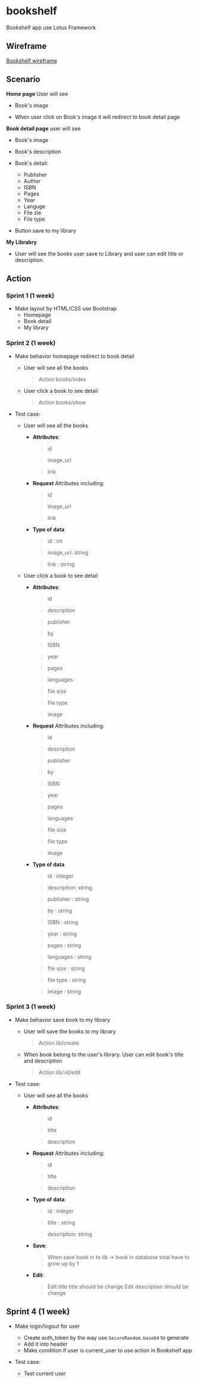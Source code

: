 # bookshelf
Bookshelf app use Lotus Framework

## Wireframe

[Bookshelf wireframe](https://invis.io/AE4CBIJDG)

## Scenario

**Home page** User will see

* Book's image

* When user click on Book's image it will redirect to book detail page

**Book detail page** user will see

* Book's image

* Book's description

* Book's detail:
  * Publisher
  * Author
  * ISBN
  * Pages
  * Year
  * Languge
  * File zie
  * File type

* Button save to my library

**My Librabry**

* User will see the books user save to Library and user can edit title or description.

## Action

### Sprint 1 (1 week)

* Make layout by HTML/CSS use Bootstrap
  * Homepage
  * Book detail
  * My library

### Sprint 2 (1 week)

* Make behavior homepage redirect to book detail
  * User will see all the books
    > Action books/index
  * User click a book to see detail
    > Action books/show

* Test case:
  * User will see all the books
    * **Attributes**:
      > id
      
      > image_url
      
      > link
    * **Request** Attributes including:
      > id
      
      > image_url
      
      > link

    * **Type of data**
      > id       : int
      
      > image_url: string
      
      > link     : string
  * User click a book to see detail
    * **Attributes**:
      > id
      
      > description
      
      > publisher

      > by

      > ISBN

      > year

      > pages

      > languages

      > file size

      > file type

      > image
    * **Request** Attributes including:
      > id
      
      > description
      
      > publisher

      > by

      > ISBN

      > year

      > pages

      > languages

      > file size

      > file type

      > image

    * **Type of data**
      > id         : integer
      
      > description: string
      
      > publisher  : string

      > by         : string

      > ISBN       : string

      > year       : string

      > pages      : string

      > languages  : string

      > file size  : string

      > file type  : string

      > image      : string

### Sprint 3 (1 week)

* Make behavior save book to my library
  * User will save the books to my library
    > Action lib/create
  * When book belong to the user's library. User can edit book's title and description
    > Action lib/:id/edit

* Test case:
  * User will see all the books
    * **Attributes**:
      > id         
      
      > title      
      
      > description
    
    * **Request** Attributes including:
      > id         
      
      > title      
      
      > description
      
    * **Type of data**:
      > id         : integer
      
      > title      : string
      
      > description: string

    * **Save**:
      > When save book in to lib -> book in database total have to grow up by 1
    * **Edit**:
      > Edit title title should be change
      > Edit description should be change

## Sprint 4 (1 week)

* Make login/logout for user
  * Create auth_token by the way use `SecureRandom.base64` to generate
  * Add it into header
  * Make condition if user is current_user to use action in Bookshelf app
  
* Test case:
  * Test current user
